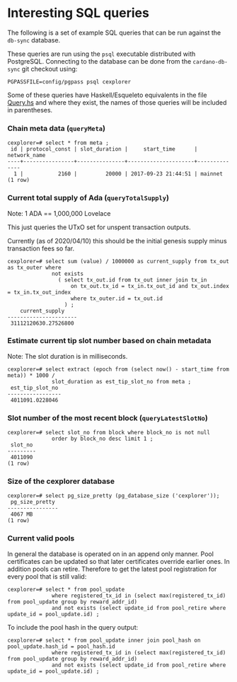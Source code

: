 # Interesting SQL queries

The following is a set of example SQL queries that can be run against the `db-sync` database.

These queries are run using the `psql` executable distributed with PostgreSQL. Connecting to the
database can be done from the `cardano-db-sync` git checkout using:
```
PGPASSFILE=config/pgpass psql cexplorer
```

Some of these queries have Haskell/Esqueleto equivalents in the file [Query.hs][Query.hs] and where
they exist, the names of those queries will be included in parentheses.

### Chain meta data (`queryMeta`)
```
cexplorer=# select * from meta ;
 id | protocol_const | slot_duration |     start_time      | network_name
----+----------------+---------------+---------------------+--------------
  1 |           2160 |         20000 | 2017-09-23 21:44:51 | mainnet
(1 row)
```

### Current total supply of Ada (`queryTotalSupply`)

Note: 1 ADA == 1,000,000 Lovelace

This just queries the UTxO set for unspent transaction outputs.

Currently (as of 2020/04/10) this should be the initial genesis supply minus transaction fees so far.
```
cexplorer=# select sum (value) / 1000000 as current_supply from tx_out as tx_outer where
              not exists
                ( select tx_out.id from tx_out inner join tx_in
                    on tx_out.tx_id = tx_in.tx_out_id and tx_out.index = tx_in.tx_out_index
                    where tx_outer.id = tx_out.id
                  ) ;
    current_supply
----------------------
 31112120630.27526800

```

### Estimate current tip slot number based on chain metadata

Note: The slot duration is in milliseconds.

```
cexplorer=# select extract (epoch from (select now() - start_time from meta)) * 1000 /
              slot_duration as est_tip_slot_no from meta ;
 est_tip_slot_no
-----------------
 4011091.0228046
```

### Slot number of the most recent block (`queryLatestSlotNo`)
```
cexplorer=# select slot_no from block where block_no is not null
              order by block_no desc limit 1 ;
 slot_no
---------
 4011090
(1 row)

```

### Size of the cexplorer database
```
cexplorer=# select pg_size_pretty (pg_database_size ('cexplorer'));
 pg_size_pretty
----------------
 4067 MB
(1 row)
```

### Current valid pools
In general the database is operated on in an append only manner. Pool certificates can
be updated so that later certificates override earlier ones. In addition pools can
retire. Therefore to get the latest pool registration for every pool that is still
valid:
```
cexplorer=# select * from pool_update
              where registered_tx_id in (select max(registered_tx_id) from pool_update group by reward_addr_id)
              and not exists (select update_id from pool_retire where update_id = pool_update.id) ;
```
To include the pool hash in the query output:
```
cexplorer=# select * from pool_update inner join pool_hash on pool_update.hash_id = pool_hash.id
              where registered_tx_id in (select max(registered_tx_id) from pool_update group by reward_addr_id)
              and not exists (select update_id from pool_retire where update_id = pool_update.id) ;
```


[Query.hs]: https://github.com/input-output-hk/cardano-db-sync/blob/master/cardano-db/src/Cardano/Db/Query.hs
